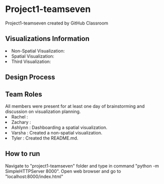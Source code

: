 # Project1-teamseven
Project1-teamseven created by GitHub Classroom

<h2> Visualizations Information </h2>
<li> Non-Spatial Visualization: </li>


<li> Spatial Visualization: </li>


<li> Third Visualization: </li>


<h2> Design Process </h2>



<h2> Team Roles </h2>
All members were present for at least one day of brainstorming and discussion on visualization planning.
<li> Rachel : </li>
<li> Zachary : </li>
<li> Ashlynn : Dashboarding a spatial visualization. </li>
<li> Varsha : Created a non-spatial visualization. </li>
<li> Tyler :  Created the README.md. </li>


<h2> How to run </h2>
Navigate to "project1-teamseven" folder and type in command "python -m SimpleHTTPServer 8000". Open web browser and go to "localhost:8000/index.html"
